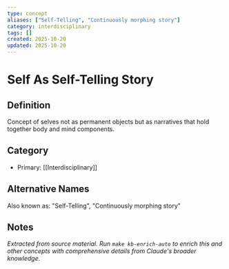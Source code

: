 ```yaml
---
type: concept
aliases: ["Self-Telling", "Continuously morphing story"]
category: interdisciplinary
tags: []
created: 2025-10-20
updated: 2025-10-20
---
```


# Self As Self-Telling Story

## Definition

Concept of selves not as permanent objects but as narratives that hold together body and mind components.

## Category

- Primary: [[Interdisciplinary]]

## Alternative Names

Also known as: "Self-Telling", "Continuously morphing story"

## Notes

*Extracted from source material. Run `make kb-enrich-auto` to enrich this and other concepts with comprehensive details from Claude's broader knowledge.*

